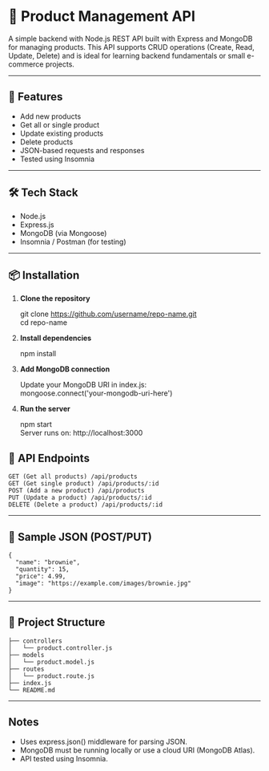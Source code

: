 # 🛒 Product Management API

A simple backend with Node.js REST API built with Express and MongoDB for managing products. This API supports CRUD operations (Create, Read, Update, Delete) and is ideal for learning backend fundamentals or small e-commerce projects.

---

## 🚀 Features

- Add new products  
- Get all or single product  
- Update existing products  
- Delete products  
- JSON-based requests and responses  
- Tested using Insomnia  

---

## 🛠️ Tech Stack

- Node.js  
- Express.js  
- MongoDB (via Mongoose)  
- Insomnia / Postman (for testing)  

---

## 📦 Installation

1. **Clone the repository**
  
   git clone https://github.com/username/repo-name.git   
   cd repo-name

3. **Install dependencies**

   npm install

4. **Add MongoDB connection**

   Update your MongoDB URI in index.js:  
   mongoose.connect('your-mongodb-uri-here')

6. **Run the server**

   npm start  
   Server runs on: http://localhost:3000


## 🧪 API Endpoints

    GET (Get all products) /api/products  
    GET (Get single product) /api/products/:id  
    POST (Add a new product) /api/products  
    PUT (Update a product) /api/products/:id  
    DELETE (Delete a product) /api/products/:id  

---

## 🧾 Sample JSON (POST/PUT)

    {
      "name": "brownie",
      "quantity": 15,
      "price": 4.99,
      "image": "https://example.com/images/brownie.jpg"
    }

---

## 📂 Project Structure

    ├── controllers
    │   └── product.controller.js
    ├── models
    │   └── product.model.js
    ├── routes
    │   └── product.route.js
    ├── index.js
    └── README.md

---

## Notes

- Uses express.json() middleware for parsing JSON.
- MongoDB must be running locally or use a cloud URI (MongoDB Atlas).
- API tested using Insomnia.
